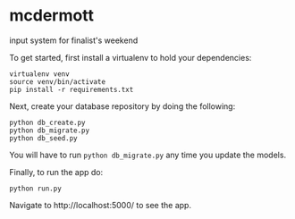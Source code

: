 # mcdermott
input system for finalist's weekend

To get started, first install a virtualenv to hold your dependencies:

```
virtualenv venv
source venv/bin/activate
pip install -r requirements.txt
```

Next, create your database repository by doing the following:

```
python db_create.py
python db_migrate.py
python db_seed.py
```

You will have to run `python db_migrate.py` any time you update the models.

Finally, to run the app do:

```
python run.py
```

Navigate to http://localhost:5000/ to see the app.
